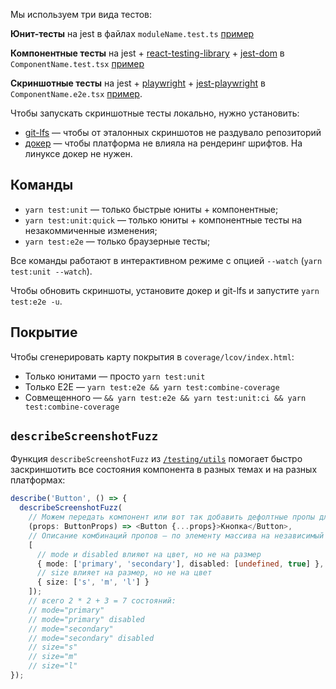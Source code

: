 Мы используем три вида тестов:

__Юнит-тесты__ на jest в файлах `moduleName.test.ts` [пример](./src/helpers/getClassName.test.ts)

__Компонентные тесты__ на jest + [react-testing-library](https://testing-library.com/docs/react-testing-library/example-intro) + [jest-dom](https://github.com/testing-library/jest-dom#table-of-contents) в `ComponentName.test.tsx` [пример](./src/components/Checkbox/Checkbox.test.tsx)

__Скриншотные тесты__ на jest + [playwright](https://playwright.dev/#?path=docs/api.md) + [jest-playwright](https://github.com/playwright-community/jest-playwright) в `ComponentName.e2e.tsx` [пример](./src/components/Checkbox/Checkbox.e2e.tsx).

Чтобы запускать скриншотные тесты локально, нужно установить:
- [git-lfs](https://git-lfs.github.com) — чтобы от эталонных скриншотов не раздувало репозиторий
- [докер](https://www.docker.com/products/docker-desktop) — чтобы платформа не влияла на рендеринг шрифтов. На линуксе докер не нужен.

## Команды

- `yarn test:unit` — только быстрые юниты + компонентные;
- `yarn test:unit:quick` — только юниты + компонентные тесты на незакоммиченные изменения;
- `yarn test:e2e` — только браузерные тесты;

Все команды работают в интерактивном режиме с опцией `--watch` (`yarn test:unit --watch`).

Чтобы обновить скриншоты, установите докер и git-lfs и запустите `yarn test:e2e -u`.

## Покрытие

Чтобы сгенерировать карту покрытия в `coverage/lcov/index.html`:

- Только юнитами — просто `yarn test:unit`
- Только E2E — `yarn test:e2e && yarn test:combine-coverage`
- Совмещенного — `&& yarn test:e2e && yarn test:unit:ci && yarn test:combine-coverage`

## `describeScreenshotFuzz`

Функция `describeScreenshotFuzz` из [`/testing/utils`](./src/testing/e2e/utils.tsx) помогает быстро заскриншотить все состояния компонента в разных темах и на разных платформах:

```ts
describe('Button', () => {
  describeScreenshotFuzz(
    // Можем передать компонент или вот так добавить дефолтные пропы для скриншотов
    (props: ButtonProps) => <Button {...props}>Кнопка</Button>,
    // Описание комбинаций пропов — по элементу массива на независимый набор
    [
      // mode и disabled влияют на цвет, но не на размер
      { mode: ['primary', 'secondary'], disabled: [undefined, true] },
      // size влияет на размер, но не на цвет
      { size: ['s', 'm', 'l'] }
    ]);
    // всего 2 * 2 + 3 = 7 состояний:
    // mode="primary"
    // mode="primary" disabled
    // mode="secondary"
    // mode="secondary" disabled
    // size="s"
    // size="m"
    // size="l"
});
```
